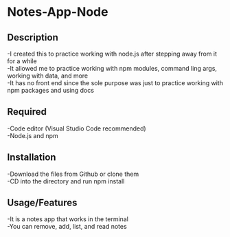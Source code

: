 # Notes-App-Node

## Description
-I created this to practice working with node.js after stepping away from it for a while  
-It allowed me to practice working with npm modules, command ling args, working with data, and more   
-It has no front end since the sole purpose was just to practice working with npm packages and using docs   

## Required
-Code editor (Visual Studio Code recommended)   
-Node.js and npm   

## Installation
-Download the files from Github or clone them   
-CD into the directory and run npm install  

## Usage/Features
-It is a notes app that works in the terminal    
-You can remove, add, list, and read notes   
 
